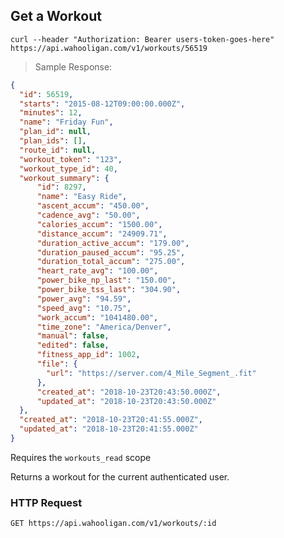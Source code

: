 ## Get a Workout

```shell
curl --header "Authorization: Bearer users-token-goes-here" https://api.wahooligan.com/v1/workouts/56519
```

> Sample Response:

```json
{
  "id": 56519,
  "starts": "2015-08-12T09:00:00.000Z",
  "minutes": 12,
  "name": "Friday Fun",
  "plan_id": null,
  "plan_ids": [],
  "route_id": null,
  "workout_token": "123",
  "workout_type_id": 40,
  "workout_summary": {
      "id": 8297,
      "name": "Easy Ride",
      "ascent_accum": "450.00",
      "cadence_avg": "50.00",
      "calories_accum": "1500.00",
      "distance_accum": "24909.71",
      "duration_active_accum": "179.00",
      "duration_paused_accum": "95.25",
      "duration_total_accum": "275.00",
      "heart_rate_avg": "100.00",
      "power_bike_np_last": "150.00",
      "power_bike_tss_last": "304.90",
      "power_avg": "94.59",
      "speed_avg": "10.75",
      "work_accum": "1041480.00",
      "time_zone": "America/Denver",
      "manual": false,
      "edited": false,
      "fitness_app_id": 1002,
      "file": {
        "url": "https://server.com/4_Mile_Segment_.fit"
      },
      "created_at": "2018-10-23T20:43:50.000Z",
      "updated_at": "2018-10-23T20:43:50.000Z"
  },
  "created_at": "2018-10-23T20:41:55.000Z",
  "updated_at": "2018-10-23T20:41:55.000Z"
}
```

Requires the `workouts_read` scope

Returns a workout for the current authenticated user.

### HTTP Request

`GET https://api.wahooligan.com/v1/workouts/:id`
